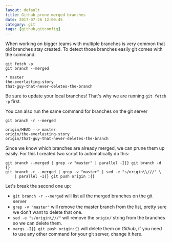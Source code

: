 ```yaml
---
layout: default
title: Github prune merged branches
date: 2017-07-26 12:00:45
category: git
tags: [github,gitconfig]
---
```


When working on bigger teams with multiple branches is very common that old branches stay created. To detect those branches easily git comes with the command:

```shell
git fetch -p
git branch --merged

* master
the-everlasting-story
that-guy-that-never-deletes-the-branch
```

Be sure to update your local branches! That's why we are running `git fetch -p` first.

You can also run the same command for branches on the git server

```shell
git branch -r --merged

origin/HEAD --> master
origin/the-everlasting-story
origin/that-guy-that-never-deletes-the-branch
```

Since we know which branches are already merged, we can prune them up easily. For this I created two script to automatically do this:

```shell
git branch --merged | grep -v "master" | parallel -I{} git branch -d {}
git branch -r --merged | grep -v "master" | sed -e "s/origin\\///" \
    | parallel -I{} git push origin :{}
```

Let's break the second one up:

* `git branch -r --merged` will list all the merged branches on the git server
* `grep -v "master"` will remove the master branch from the list, pretty sure we don't want to delete that one.
* `sed -e "s/origin\///"` will remove the `origin/` string from the branches so we can delete them.
* `xargs -I{} git push origin:{}` will delete them on *Github*, if you need to use any other command for your git server, change it here.
